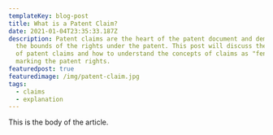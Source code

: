 ```yaml
---
templateKey: blog-post
title: What is a Patent Claim?
date: 2021-01-04T23:35:33.187Z
description: Patent claims are the heart of the patent document and demarcate
  the bounds of the rights under the patent. This post will discuss the concept
  of patent claims and how to understand the concepts of claims as "fenceposts"
  marking the patent rights.
featuredpost: true
featuredimage: /img/patent-claim.jpg
tags:
  - claims
  - explanation
---
```

This is the body of the article.